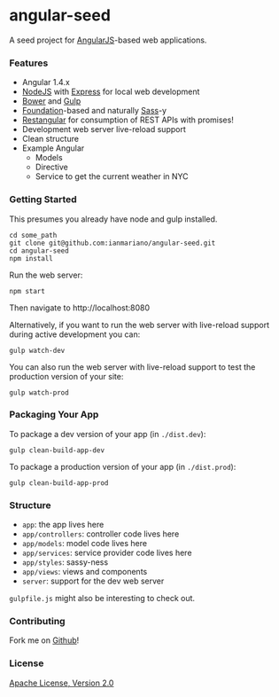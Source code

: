 # angular-seed

A seed project for [AngularJS]-based web applications.

### Features

* Angular 1.4.x
* [NodeJS] with [Express] for local web development
* [Bower] and [Gulp]
* [Foundation]-based and naturally [Sass]-y
* [Restangular] for consumption of REST APIs with promises!
* Development web server live-reload support
* Clean structure
* Example Angular
  * Models
  * Directive
  * Service to get the current weather in NYC

### Getting Started

This presumes you already have node and gulp installed.

```
cd some_path
git clone git@github.com:ianmariano/angular-seed.git
cd angular-seed
npm install
```

Run the web server:

```
npm start
```

Then navigate to http://localhost:8080

Alternatively, if you want to run the web server with live-reload support during active development you can:

```
gulp watch-dev
```

You can also run the web server with live-reload support to test the production version of your site:

```
gulp watch-prod
```

### Packaging Your App

To package a dev version of your app (in `./dist.dev`):

```
gulp clean-build-app-dev
```

To package a production version of your app (in `./dist.prod`):

```
gulp clean-build-app-prod
```

### Structure

* `app`: the app lives here
* `app/controllers`: controller code lives here
* `app/models`: model code lives here
* `app/services`: service provider code lives here
* `app/styles`: sassy-ness
* `app/views`: views and components
* `server`: support for the dev web server

`gulpfile.js` might also be interesting to check out.

### Contributing

Fork me on [Github](https://github.com/ianmariano/angular-seed/)!

### License

[Apache License, Version 2.0](http://www.apache.org/licenses/LICENSE-2.0)

[AngularJS]: http://angularjs.org
[Bower]: http://bower.io
[Express]: http://expressjs.com
[Foundation]: http://foundation.zurb.com
[Gulp]: http://gulpjs.com
[NodeJS]: http://nodejs.org
[Restangular]: https://github.com/mgonto/restangular
[Sass]: http://sass-lang.com

